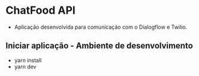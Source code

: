 # ChatFood API

- Aplicação desenvolvida para comunicação com o Dialogflow e Twilio.

## Iniciar aplicação - Ambiente de desenvolvimento

- yarn install
- yarn dev
